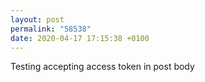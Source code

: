 ```yaml
---
layout: post
permalink: "58538"
date: 2020-04-17 17:15:38 +0100
---
```


Testing accepting access token in post body
